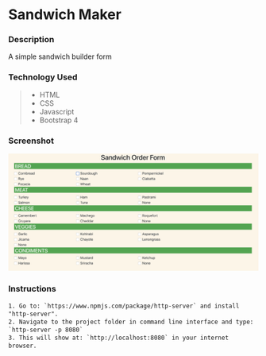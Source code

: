 # Sandwich Maker

### Description 
A simple sandwich builder form

### Technology Used
> * HTML
> * CSS
> * Javascript
> * Bootstrap 4

### Screenshot
<img src="./screenshots/pic.png">

### Instructions
```
1. Go to: `https://www.npmjs.com/package/http-server` and install "http-server".  
2. Navigate to the project folder in command line interface and type: `http-server -p 8080`  
3. This will show at: `http://localhost:8080` in your internet browser.  
```
